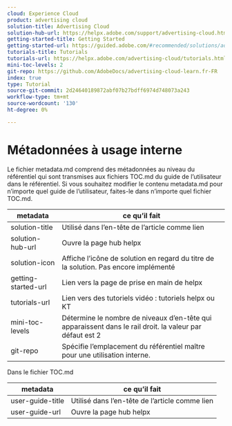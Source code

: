 ```yaml
---
cloud: Experience Cloud
product: advertising cloud
solution-title: Advertising Cloud
solution-hub-url: https://helpx.adobe.com/support/advertising-cloud.html
getting-started-title: Getting Started
getting-started-url: https://guided.adobe.com/#recommended/solutions/advertising-cloud
tutorials-title: Tutorials
tutorials-url: https://helpx.adobe.com/advertising-cloud/tutorials.html
mini-toc-levels: 2
git-repo: https://github.com/AdobeDocs/advertising-cloud-learn.fr-FR
index: true
type: Tutorial
source-git-commit: 2d24640189872abf07b27bdff6974d748073a243
workflow-type: tm+mt
source-wordcount: '130'
ht-degree: 0%

---
```



# Métadonnées à usage interne

Le fichier metadata.md comprend des métadonnées au niveau du référentiel qui sont transmises aux fichiers TOC.md du guide de l’utilisateur dans le référentiel. Si vous souhaitez modifier le contenu metadata.md pour n’importe quel guide de l’utilisateur, faites-le dans n’importe quel fichier TOC.md.

| metadata | ce qu’il fait |
|--- |--- |
| solution-title | Utilisé dans l’en-tête de l’article comme lien |
| solution-hub-url | Ouvre la page hub helpx |
| solution-icon | Affiche l’icône de solution en regard du titre de la solution. Pas encore implémenté |
| getting-started-url | Lien vers la page de prise en main de helpx |
| tutorials-url | Lien vers des tutoriels vidéo : tutoriels helpx ou KT |
| mini-toc-levels | Détermine le nombre de niveaux d’en-tête qui apparaissent dans le rail droit. la valeur par défaut est 2 |
| git-repo | Spécifie l’emplacement du référentiel maître pour une utilisation interne. |

Dans le fichier TOC.md

| metadata | ce qu’il fait |
|--- |--- |
| user-guide-title | Utilisé dans l’en-tête de l’article comme lien |
| user-guide-url | Ouvre la page hub helpx |
